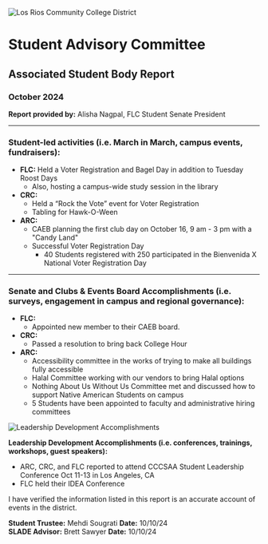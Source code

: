 <!-- Page 1 -->
![Los Rios Community College District](https://www.losrios.edu/images/logo.png)

# Student Advisory Committee

## Associated Student Body Report

### October 2024

**Report provided by:** Alisha Nagpal, FLC Student Senate President

---

### Student-led activities (i.e. March in March, campus events, fundraisers):
- **FLC:** Held a Voter Registration and Bagel Day in addition to Tuesday Roost Days  
  - Also, hosting a campus-wide study session in the library
- **CRC:**  
  - Held a “Rock the Vote” event for Voter Registration  
  - Tabling for Hawk-O-Ween
- **ARC:**  
  - CAEB planning the first club day on October 16, 9 am - 3 pm with a "Candy Land"  
  - Successful Voter Registration Day  
    - 40 Students registered with 250 participated in the Bienvenida X National Voter Registration Day

---

### Senate and Clubs & Events Board Accomplishments (i.e. surveys, engagement in campus and regional governance):
- **FLC:**  
  - Appointed new member to their CAEB board.
- **CRC:**  
  - Passed a resolution to bring back College Hour
- **ARC:**  
  - Accessibility committee in the works of trying to make all buildings fully accessible  
  - Halal Committee working with our vendors to bring Halal options  
  - Nothing About Us Without Us Committee met and discussed how to support Native American Students on campus  
  - 5 Students have been appointed to faculty and administrative hiring committees
<!-- Page 2 -->
![Leadership Development Accomplishments](https://via.placeholder.com/768x993.png?text=Leadership+Development+Accomplishments)

**Leadership Development Accomplishments (i.e. conferences, trainings, workshops, guest speakers):**
- ARC, CRC, and FLC reported to attend CCCSAA Student Leadership Conference Oct 11-13 in Los Angeles, CA
- FLC held their IDEA Conference

I have verified the information listed in this report is an accurate account of events in the district.

**Student Trustee:** Mehdi Sougrati  **Date:** 10/10/24  
**SLADE Advisor:** Brett Sawyer  **Date:** 10/10/24

